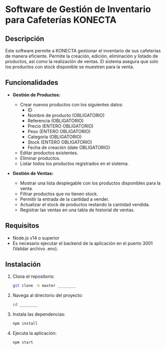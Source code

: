 # Software de Gestión de Inventario para Cafeterías KONECTA

## Descripción

Este software permite a KONECTA gestionar el inventario de sus cafeterías de manera eficiente. Permite la creación, edición, eliminación y listado de productos, así como la realización de ventas. El sistema asegura que solo los productos con stock disponible se muestren para la venta.

## Funcionalidades

- **Gestión de Productos:**
  - Crear nuevos productos con los siguientes datos:
    - ID
    - Nombre de producto (OBLIGATORIO)
    - Referencia (OBLIGATORIO)
    - Precio (ENTERO OBLIGATORIO)
    - Peso (ENTERO OBLIGATORIO)
    - Categoría (OBLIGATORIO)
    - Stock (ENTERO OBLIGATORIO)
    - Fecha de creación (date OBLIGATORIO)
  - Editar productos existentes.
  - Eliminar productos.
  - Listar todos los productos registrados en el sistema.

- **Gestión de Ventas:**
  - Mostrar una lista desplegable con los productos disponibles para la venta.
  - Filtrar productos que no tienen stock.
  - Permitir la entrada de la cantidad a vender.
  - Actualizar el stock de productos restando la cantidad vendida.
  - Registrar las ventas en una tabla de historial de ventas.

## Requisitos

- Node.js v14 o superior
- Es necesario ejecutar el backend de la aplicación en el puerto 3001 (Validar archivo .env).

## Instalación

1. Clona el repositorio:
   ```bash
   git clone -b master ________

2. Navega al directorio del proyecto:
   ```bash
   cd ________

3. Instala las dependencias:
   ```bash
   npm install


4. Ejecuta la aplicación:
   ```bash
   npm start
